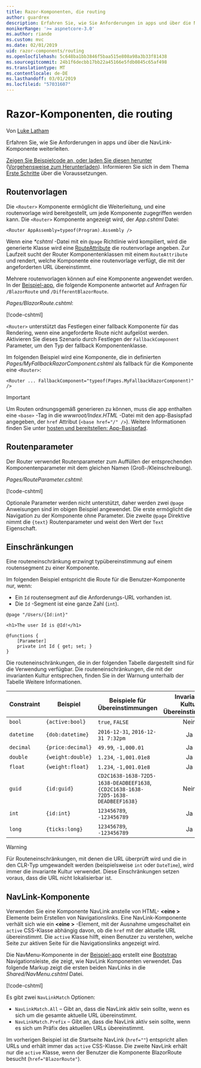 ```yaml
---
title: Razor-Komponenten, die routing
author: guardrex
description: Erfahren Sie, wie Sie Anforderungen in apps und über die NavLink-Komponente weiterleiten.
monikerRange: '>= aspnetcore-3.0'
ms.author: riande
ms.custom: mvc
ms.date: 02/01/2019
uid: razor-components/routing
ms.openlocfilehash: 5c648ba1bb3846f5baa515e808a98a3b33f81438
ms.sourcegitcommit: 24b1f6decbb17bb22a45166e5fdb0845c65af498
ms.translationtype: MT
ms.contentlocale: de-DE
ms.lasthandoff: 03/01/2019
ms.locfileid: "57031607"
---
```

# <a name="razor-components-routing"></a>Razor-Komponenten, die routing

Von [Luke Latham](https://github.com/guardrex)

Erfahren Sie, wie Sie Anforderungen in apps und über die NavLink-Komponente weiterleiten.

[Zeigen Sie Beispielcode an, oder laden Sie diesen herunter](https://github.com/aspnet/Docs/tree/master/aspnetcore/razor-components/common/samples/) ([Vorgehensweise zum Herunterladen](xref:index#how-to-download-a-sample)). Informieren Sie sich in dem Thema [Erste Schritte](xref:razor-components/get-started) über die Voraussetzungen.

## <a name="route-templates"></a>Routenvorlagen

Die `<Router>` Komponente ermöglicht die Weiterleitung, und eine routenvorlage wird bereitgestellt, um jede Komponente zugegriffen werden kann. Die `<Router>` Komponente angezeigt wird, der *App.cshtml* Datei:

```cshtml
<Router AppAssembly=typeof(Program).Assembly />
```

Wenn eine  *\*cshtml* -Datei mit ein `@page` Richtlinie wird kompiliert, wird die generierte Klasse wird eine [RouteAttribute](/dotnet/api/microsoft.aspnetcore.mvc.routeattribute) die routenvorlage angeben. Zur Laufzeit sucht der Router Komponentenklassen mit einem `RouteAttribute` und rendert, welche Komponente eine routenvorlage verfügt, die mit der angeforderten URL übereinstimmt.

Mehrere routenvorlagen können auf eine Komponente angewendet werden. In der [Beispiel-app](https://github.com/aspnet/Docs/tree/master/aspnetcore/razor-components/common/samples/), die folgende Komponente antwortet auf Anfragen für `/BlazorRoute` und `/DifferentBlazorRoute`.

*Pages/BlazorRoute.cshtml*:

[!code-cshtml[](common/samples/3.x/BlazorSample/Pages/BlazorRoute.cshtml?start=1&end=4)]

`<Router>` unterstützt das Festlegen einer fallback Komponente für das Rendering, wenn eine angeforderte Route nicht aufgelöst werden. Aktivieren Sie dieses Szenario durch Festlegen der `FallbackComponent` Parameter, um den Typ der fallback Komponentenklasse.

Im folgenden Beispiel wird eine Komponente, die in definierten *Pages/MyFallbackRazorComponent.cshtml* als fallback für die Komponente eine `<Router>`:

```cshtml
<Router ... FallbackComponent="typeof(Pages.MyFallbackRazorComponent)" />
```

> [!IMPORTANT]
> Um Routen ordnungsgemäß generieren zu können, muss die app enthalten eine `<base>` -Tag in die *wwwroot/Index.HTML* -Datei mit den app-Basispfad angegeben, der `href` Attribut (`<base href="/" />`). Weitere Informationen finden Sie unter [hosten und bereitstellen: App-Basispfad](xref:host-and-deploy/razor-components/index#app-base-path).

## <a name="route-parameters"></a>Routenparameter

Der Router verwendet Routenparameter zum Auffüllen der entsprechenden Komponentenparameter mit dem gleichen Namen (Groß-/Kleinschreibung).

*Pages/RouteParameter.cshtml*:

[!code-cshtml[](common/samples/3.x/BlazorSample/Pages/RouteParameter.cshtml?start=1&end=8)]

Optionale Parameter werden nicht unterstützt, daher werden zwei `@page` Anweisungen sind im obigen Beispiel angewendet. Die erste ermöglicht die Navigation zu der Komponente ohne Parameter. Die zweite `@page` Direktive nimmt die `{text}` Routenparameter und weist den Wert der `Text` Eigenschaft.

## <a name="route-constraints"></a>Einschränkungen

Eine routeneinschränkung erzwingt typübereinstimmung auf einem routensegment zu einer Komponente.

Im folgenden Beispiel entspricht die Route für die Benutzer-Komponente nur, wenn:

* Ein `Id` routensegment auf die Anforderungs-URL vorhanden ist.
* Die `Id` -Segment ist eine ganze Zahl (`int`).

```cshtml
@page "/Users/{Id:int}"

<h1>The user Id is @Id!</h1>

@functions {
    [Parameter]
    private int Id { get; set; }
}
```

Die routeneinschränkungen, die in der folgenden Tabelle dargestellt sind für die Verwendung verfügbar. Die routeneinschränkungen, die mit der invarianten Kultur entsprechen, finden Sie in der Warnung unterhalb der Tabelle Weitere Informationen.

| Constraint | Beispiel           | Beispiele für Übereinstimmungen                                                                  | Invariante<br>Kultur<br>Übereinstimmend |
| ---------- | ----------------- | -------------------------------------------------------------------------------- | :------------------------------: |
| `bool`     | `{active:bool}`   | `true`, `FALSE`                                                                  | Nein                               |
| `datetime` | `{dob:datetime}`  | `2016-12-31`, `2016-12-31 7:32pm`                                                | Ja                              |
| `decimal`  | `{price:decimal}` | `49.99`, `-1,000.01`                                                             | Ja                              |
| `double`   | `{weight:double}` | `1.234`, `-1,001.01e8`                                                           | Ja                              |
| `float`    | `{weight:float}`  | `1.234`, `-1,001.01e8`                                                           | Ja                              |
| `guid`     | `{id:guid}`       | `CD2C1638-1638-72D5-1638-DEADBEEF1638`, `{CD2C1638-1638-72D5-1638-DEADBEEF1638}` | Nein                               |
| `int`      | `{id:int}`        | `123456789`, `-123456789`                                                        | Ja                              |
| `long`     | `{ticks:long}`    | `123456789`, `-123456789`                                                        | Ja                              |

> [!WARNING]
> Für Routeneinschränkungen, mit denen die URL überprüft wird und die in den CLR-Typ umgewandelt werden (beispielsweise `int` oder `DateTime`), wird immer die invariante Kultur verwendet. Diese Einschränkungen setzen voraus, dass die URL nicht lokalisierbar ist.

## <a name="navlink-component"></a>NavLink-Komponente

Verwenden Sie eine Komponente NavLink anstelle von HTML-  **\<eine >** Elemente beim Erstellen von Navigationslinks. Eine NavLink-Komponente verhält sich wie ein  **\<eine >** -Element, mit der Ausnahme umgeschaltet ein `active` CSS-Klasse abhängig davon, ob die `href` mit der aktuelle URL übereinstimmt. Die `active` Klasse hilft, einen Benutzer zu verstehen, welche Seite zur aktiven Seite für die Navigationslinks angezeigt wird.

Die NavMenu-Komponente in der [Beispiel-app](https://github.com/aspnet/Docs/tree/master/aspnetcore/razor-components/common/samples/) erstellt eine [Bootstrap](https://getbootstrap.com/docs/) Navigationsleiste, die zeigt, wie NavLink Komponenten verwendet. Das folgende Markup zeigt die ersten beiden NavLinks in die *Shared/NavMenu.cshtml* Datei.

[!code-cshtml[](common/samples/3.x/BlazorSample/Shared/NavMenu.cshtml?start=13&end=24&highlight=4-6,9-11)]

Es gibt zwei `NavLinkMatch` Optionen:

* `NavLinkMatch.All` &ndash; Gibt an, dass die NavLink aktiv sein sollte, wenn es sich um die gesamte aktuelle URL übereinstimmt.
* `NavLinkMatch.Prefix` &ndash; Gibt an, dass die NavLink aktiv sein sollte, wenn es sich um Präfix des aktuellen URLs übereinstimmt.

Im vorherigen Beispiel ist die Startseite NavLink (`href=""`) entspricht allen URLs und erhält immer das `active` CSS-Klasse. Die zweite NavLink erhält nur die `active` Klasse, wenn der Benutzer die Komponente BlazorRoute besucht (`href="BlazorRoute"`).
